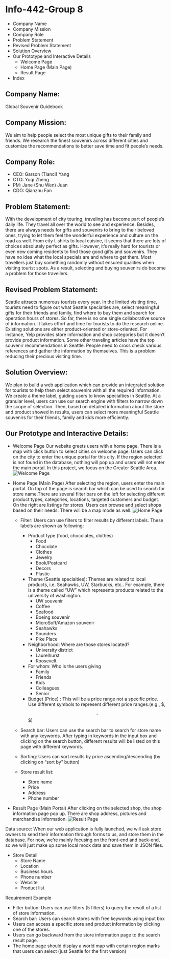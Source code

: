# Info-442-Group 8
- Company Name
- Company Mission
- Company Role
- Problem Statement
- Revised Problem Statement
- Solution Overview
- Our Prototype and Interactive Details
	* Welcome Page
	* Home Page (Main Page)
	* Result Page
- Index

## Company Name:
Global Souvenir Guidebook

## Company Mission:
We aim to help people select the most unique gifts to their family and friends. We research the finest souvenirs across different cities and customize the recommendations to better save time and fit people’s needs.    

## Company Role:
* CEO: Garson (Tianci) Yang
* CTO: Yuqi Zheng
* PM: Jane (Shu Wen) Juan
* CDO: Qianzhu Fan

## Problem Statement:
With the development of city touring, traveling has become part of people’s daily life. They travel all over the world to see and experience. Besides, there are always needs for gifts and souvenirs to bring to their beloved ones, trying to let them feel the wonderful experience and culture on the road as well. From city t-shirts to local cuisine, it seems that there are lots of choices absolutely perfect as gifts. However, it’s really hard for tourists or even new coming residents to find those good gifts and souvenirs. They have no idea what the local specials are and where to get them. Most travellers just buy something randomly without ensured qualities when visiting tourist spots. As a result, selecting and buying souvenirs do become a problem for those travellers.


## Revised Problem Statement:
Seattle attracts numerous tourists every year. In the limited visiting time, tourists need to figure out what Seattle specialties are, select meaningful gifts for their friends and family, find where to buy them and search for operation hours of stores. So far, there is no one single collaborative source of information. It takes effort and time for tourists to do the research online. Existing solutions are either product-oriented or store-oriented. For instance, Yelp provides store information and shop categories but it doesn’t provide product information. Some other traveling articles have the top souvenir recommendations in Seattle. People need to cross check various references and gather the information by themselves. This is a problem reducing their precious visiting time.  

## Solution Overview:
We plan to build a web application which can provide an integrated solution for tourists to help them select souvenirs with all the required information. We create a theme label, guiding users to know specialties in Seattle. At a granular level, users can use our search engine with filters to narrow down the scope of selection. Then, based on detailed information about the store and product showed in results, users can select more meaningful Seattle souvenirs for their friends, family and kids more efficiently.   

## Our Prototype and Interactive Details:
* Welcome Page 
Our website greets users with a home page. There is a map with click button to select cities on welcome page. Users can click on the city to enter the unique portal for this city. If the region selected is not found in the database, nothing will pop up and users will not enter the main portal. In this project, we focus on the Greater Seattle Area. 
![Welcome Page](https://raw.githubusercontent.com/FannieFann/Info-442-Global-Souvenir-Guidebook/master/prototype/Untitled%20Notebook-3.jpg)

* Home Page (Main Page)
After selecting the region, users enter the main portal. On top of the page is search bar which can be used to search for store name.There are several filter bars on the left for selecting different product types, categories, locations, targeted customers and budget. On the right are listings for stores. Users can browse and select shops based on their needs. There will be a map mode as well. 
![Home Page](https://raw.githubusercontent.com/FannieFann/Info-442-Global-Souvenir-Guidebook/master/prototype/-nEIq0IfewCg62YXno65TxygIL437zrRUvlraHfzbDc0JBa560_Fkr_Y1ctKDLKlU0d1BoZgh_k4iLu6vEBHTGLuLNty32suSEjPyx589xtOrwX-xmwSPRKiYT4M3CXi8mw5aKaJ.png)
	* Filter: Users can use filters to filter results by different labels. These labels are shown as following:
		* Product type (food, chocolates, clothes)
			* Food
			* Chocolate
			* Clothes
			* Jewelry
			* Book/Postcard
			* Decors
			* Plastic
		* Theme (Seattle specialties): Themes are related to local products, i.e. Seahawks, UW, Starbucks, etc.. For example, there is a theme called “UW” which represents products related to the university of washington.
			* UW souvenir
			* Coffee 
			* Seafood
			* Boeing souvenir
			* MicroSoft/Amazon souvenir
			* Seahawks
			* Sounders
			* Pike Place
		* Neighborhood: Where are those stores located?
			* University district
			* Laurelhurst
			* Roosevelt
		* For whom: Who is the users giving 
			* Family
			* Friends
			* Kids
			* Colleagues
			* Senior 
		* Budget (Price) : This will be a price range not a specific price. Use different symbols to represent different price ranges.(e.g., $, $$, $$$)
	* Search bar: Users can use the search bar to search for store name with any keywords. After typing in keywords in the input box and clicking on the search button, different results will be listed on this page with different keywords.

	* Sorting: Users can sort results by price ascending/descending (by clicking on “sort by” button)

	* Store result list:
		* Store name
		* Price
		* Address
		* Phone number




* Result Page (Main Portal)
After clicking on the selected shop, the shop information page pop up. There are shop address, pictures and merchandise information.
![Result Page](https://raw.githubusercontent.com/FannieFann/Info-442-Global-Souvenir-Guidebook/master/prototype/Untitled%20Notebook-2.jpg)

Data source: When our web application is fully launched, we will ask store owners to send their information through forms to us, and store them in the database. For now, we’re mainly focusing on the front-end and back-end, so we will just make up some local mock data and save them in JSON files.


* Store Detail
	* Store Name
	* Location
	* Business hours 
	* Phone number
	* Website 
	* Product list

	
Requirement Example 
* Filter button: Users can use filters (5 filters) to query the result of a list of store information. 
* Search bar: Users can search stores with free keywords using input box
* Users can access a specific store and product information by clicking one of the stores.
* Users can go backward from the store information page to the search result page.
* The home page should display a world map with certain region marks that users can select (just Seattle for the first version)








